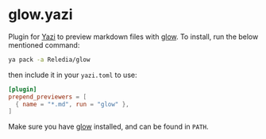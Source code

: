 # glow.yazi

Plugin for [Yazi](https://github.com/sxyazi/yazi) to preview markdown files with [glow](https://github.com/charmbracelet/glow). To install, run the below mentioned command:

```bash
ya pack -a Reledia/glow
```

then include it in your `yazi.toml` to use:

```toml
[plugin]
prepend_previewers = [
  { name = "*.md", run = "glow" },
]
```

Make sure you have [glow](https://github.com/charmbracelet/glow) installed, and can be found in `PATH`.
